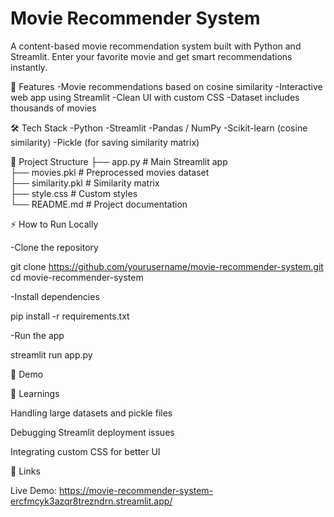 # Movie Recommender System

A content-based movie recommendation system built with Python and Streamlit. Enter your favorite movie and get smart recommendations instantly.

🚀 Features
-Movie recommendations based on cosine similarity
-Interactive web app using Streamlit
-Clean UI with custom CSS
-Dataset includes thousands of movies

🛠️ Tech Stack
-Python
-Streamlit
-Pandas / NumPy
-Scikit-learn (cosine similarity)
-Pickle (for saving similarity matrix)

📂 Project Structure
├── app.py              # Main Streamlit app  
├── movies.pkl          # Preprocessed movies dataset  
├── similarity.pkl      # Similarity matrix  
├── style.css           # Custom styles  
└── README.md           # Project documentation

⚡ How to Run Locally

-Clone the repository

git clone https://github.com/yourusername/movie-recommender-system.git
cd movie-recommender-system


-Install dependencies

pip install -r requirements.txt


-Run the app

streamlit run app.py

📸 Demo

🌟 Learnings

Handling large datasets and pickle files

Debugging Streamlit deployment issues

Integrating custom CSS for better UI

🔗 Links

Live Demo: https://movie-recommender-system-ercfmcyk3azqr8trezndrn.streamlit.app/
